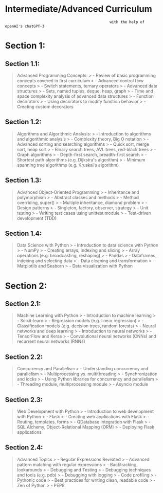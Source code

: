 # Intermediate/Advanced Curriculum                            
                                                    with the help of openAI's chatGPT-3    

# **Section 1:**

## **Section 1.1:** 
> Advanced Programming Concepts:
    > - Review of basic programming concepts covered in first curriculum
    > - Advanced control flow concepts
    > - Switch statements, ternary operators
    > - Advanced data structures
    > - Sets, named tuples, deque, heap, graph
    > - Time and space complexity analysis of advanced data structures
    > - Function decorators
    > - Using decorators to modify function behavior
    > - Creating custom decorators

## **Section 1.2:** 
> Algorithms and Algorithmic Analysis:
    > - Introduction to algorithms and algorithmic analysis
    > - Complexity theory, Big O notation
    > - Advanced sorting and searching algorithms
    > - Quick sort, merge sort, heap sort
    > - Binary search trees, AVL trees, red-black trees
    > - Graph algorithms
    > - Depth-first search, breadth-first search
    > - Shortest path algorithms (e.g. Dijkstra's algorithm)
    > - Minimum spanning tree algorithms (e.g. Kruskal's algorithm)

## **Section 1.3:** 
> Advanced Object-Oriented Programming
    > - Inheritance and polymorphism
    > - Abstract classes and methods
    > - Method overriding, super()
    > - Multiple inheritance, diamond problem
    > - Design patterns
    > - Singleton, factory, observer, strategy
    > - Unit testing
    > - Writing test cases using unittest module
    > - Test-driven development (TDD)

## **Section 1.4:** 
> Data Science with Python
    > - Introduction to data science with Python
    > - NumPy
    > - Creating arrays, indexing and slicing
    > - Array operations (e.g. broadcasting, reshaping)
    > - Pandas
    > - Dataframes, indexing and selecting data
    > - Data cleaning and transformation
    > - Matplotlib and Seaborn
    > - Data visualization with Python

        
# **Section 2:**

## **Section 2.1:** 
> Machine Learning with Python
    > - Introduction to machine learning
    > - Scikit-learn
    > - Regression models (e.g. linear regression)
    > - Classification models (e.g. decision trees, random forests)
    > - Neural networks and deep learning
    > - Introduction to neural networks
    > - TensorFlow and Keras
    > - Convolutional neural networks (CNNs) and recurrent neural networks (RNNs)

## **Section 2.2:** 
> Concurrency and Parallelism
    > - Understanding concurrency and parallelism
    > - Multiprocessing vs. multithreading
    > - Synchronization and locks
    > - Using Python libraries for concurrency and parallelism
    > - Threading module, multiprocessing module
    > - Asyncio module

## **Section 2.3:** 
> Web Development with Python
    > - Introduction to web development with Python
    > - Flask
    > - Creating web applications with Flask
    > - Routing, templates, forms
    > - QDatabase integration with Flask
    > - SQL Alchemy, Object-Relational Mapping (ORM)
    > - Deploying Flask applications

## **Section 2.4:** 
> Advanced Topics
    > - Regular Expressions Revisited
    > - Advanced pattern matching with regular expressions
    > - Backtracking, lookarounds
    > - Debugging and Testing
    > - Debugging techniques and tools (e.g. pdb)
    > - Debugging with logging
    > - Code profiling
    > - Pythonic code
    > - Best practices for writing clean, readable code
    > - Zen of Python
    > - PEP8